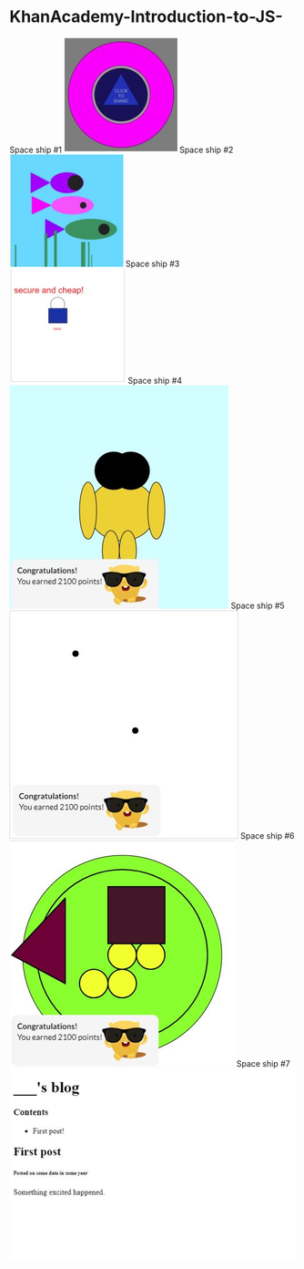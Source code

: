 # KhanAcademy-Introduction-to-JS-
Space ship #1
<img src="https://github.com/mzhig1/KhanAcademy-Introduction-to-JS-/blob/master/1.JPG"/>
Space ship #2
<img src="https://github.com/mzhig1/KhanAcademy-Introduction-to-JS-/blob/master/2.JPG"/>
Space ship #3
<img src="https://github.com/mzhig1/KhanAcademy-Introduction-to-JS-/blob/master/3.JPG"/>
Space ship #4
<img src="https://github.com/mzhig1/KhanAcademy-Introduction-to-JS-/blob/master/4.JPG"/>
Space ship #5
<img src="https://github.com/mzhig1/KhanAcademy-Introduction-to-JS-/blob/master/5.JPG"/>
Space ship #6
<img src="https://github.com/mzhig1/KhanAcademy-Introduction-to-JS-/blob/master/6.JPG"/>
Space ship #7
<img src="https://github.com/mzhig1/KhanAcademy-Introduction-to-JS-/blob/master/7.JPG"/>
